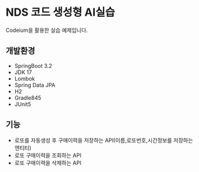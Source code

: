 # NDS 코드 생성형 AI실습

Codeium을 활용한 실습 예제입니다.

## 개발환경

- SpringBoot 3.2
- JDK 17
- Lombok
- Spring Data JPA
- H2
- Gradle845
- JUnit5

## 기능
- 로또를 자동생성 후 구매이력을 저장하는 API(이름,로또번호,시간정보를 저장하는 엔티티)
- 로또 구매이력을 조회하는 API
- 로또 구매이력을 삭제하는 API

